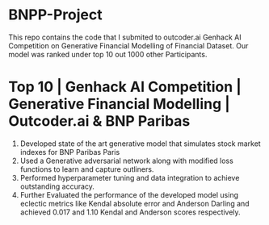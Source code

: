 # BNPP-Project
This repo contains the code that I submited to outcoder.ai Genhack AI Competition on Generative Financial Modelling  of Financial Dataset. Our model was ranked under top 10 out 1000 other Participants.

# Top 10 | Genhack AI Competition | Generative Financial Modelling | Outcoder.ai & BNP Paribas

1. Developed state of the art generative model that simulates stock market indexes for BNP Paribas Paris
2. Used a Generative adversarial network along with modified loss functions to learn and capture outliners. 
3. Performed hyperparameter tuning and data integration to achieve outstanding accuracy.
4. Further Evaluated the performance of the developed model using eclectic metrics like Kendal absolute error and Anderson Darling and achieved 0.017 and 1.10 Kendal and Anderson scores respectively.

